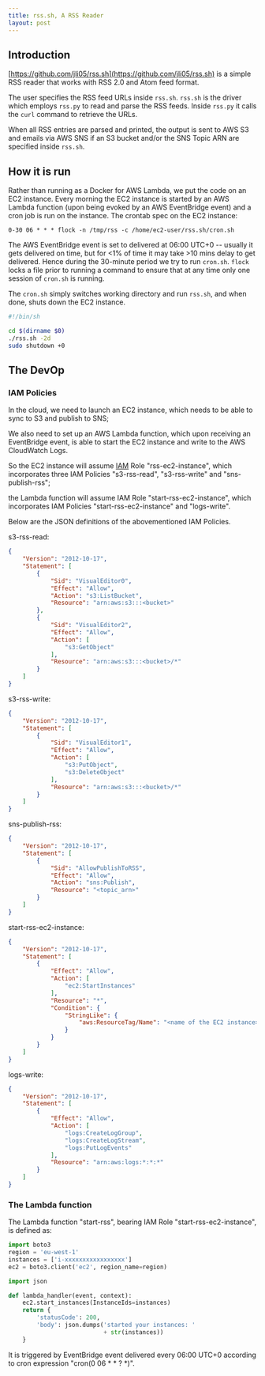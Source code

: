 ```yaml
---
title: rss.sh, A RSS Reader 
layout: post
---
```


## Introduction
[https://github.com/jli05/rss.sh](https://github.com/jli05/rss.sh) is a simple RSS reader that works with RSS 2.0 and Atom feed format.

The user specifies the RSS feed URLs inside `rss.sh`. `rss.sh` is the driver which employs `rss.py` to read and parse the RSS feeds. Inside `rss.py` it calls the `curl` command to retrieve the URLs.

When all RSS entries are parsed and printed, the output is sent to AWS S3 and emails via AWS SNS if an S3 bucket and/or the SNS Topic ARN are specified inside `rss.sh`.

## How it is run
Rather than running as a Docker for AWS Lambda, we put the code on an EC2 instance. Every morning the EC2 instance is started by an AWS Lambda function (upon being evoked by an AWS EventBridge event) and a cron job is run on the instance. The crontab spec on the EC2 instance:

```
0-30 06 * * * flock -n /tmp/rss -c /home/ec2-user/rss.sh/cron.sh
```

The AWS EventBridge event is set to delivered at 06:00 UTC+0 -- usually it gets delivered on time, but for <1% of time it may take >10 mins delay to get delivered. Hence during the 30-minute period we try to run `cron.sh`. `flock` locks a file prior to running a command to ensure that at any time only one session of `cron.sh` is running.

The `cron.sh` simply switches working directory and run `rss.sh`, and when done, shuts down the EC2 instance.

```sh
#!/bin/sh

cd $(dirname $0)
./rss.sh -2d
sudo shutdown +0
```

## The DevOp
### IAM Policies
In the cloud, we need to launch an EC2 instance, which needs to be able to sync to S3 and publish to SNS;

We also need to set up an AWS Lambda function, which upon receiving an EventBridge event, is able to start the EC2 instance and write to the AWS CloudWatch Logs.

So the EC2 instance will assume [IAM](https://aws.amazon.com/iam/) Role "rss-ec2-instance", which incorporates three IAM Policies "s3-rss-read", "s3-rss-write" and "sns-publish-rss";

the Lambda function will assume IAM Role "start-rss-ec2-instance", which incorporates IAM Policies "start-rss-ec2-instance" and "logs-write".

Below are the JSON definitions of the abovementioned IAM Policies.

s3-rss-read:

```json
{
    "Version": "2012-10-17",
    "Statement": [
        {
            "Sid": "VisualEditor0",
            "Effect": "Allow",
            "Action": "s3:ListBucket",
            "Resource": "arn:aws:s3:::<bucket>"
        },
        {
            "Sid": "VisualEditor2",
            "Effect": "Allow",
            "Action": [
                "s3:GetObject"
            ],
            "Resource": "arn:aws:s3:::<bucket>/*"
        }
    ]
}
```

s3-rss-write:

```json
{
    "Version": "2012-10-17",
    "Statement": [
        {
            "Sid": "VisualEditor1",
            "Effect": "Allow",
            "Action": [
                "s3:PutObject",
                "s3:DeleteObject"
            ],
            "Resource": "arn:aws:s3:::<bucket>/*"
        }
    ]
}
```

sns-publish-rss:

```json
{
    "Version": "2012-10-17",
    "Statement": [
        {
            "Sid": "AllowPublishToRSS",
            "Effect": "Allow",
            "Action": "sns:Publish",
            "Resource": "<topic_arn>"
        }
    ]
}
```

start-rss-ec2-instance:

```json
{
    "Version": "2012-10-17",
    "Statement": [
        {
            "Effect": "Allow",
            "Action": [
                "ec2:StartInstances"
            ],
            "Resource": "*",
            "Condition": {
                "StringLike": {
                    "aws:ResourceTag/Name": "<name of the EC2 instance>"
                }
            }
        }
    ]
}
```

logs-write:

```json
{
    "Version": "2012-10-17",
    "Statement": [
        {
            "Effect": "Allow",
            "Action": [
                "logs:CreateLogGroup",
                "logs:CreateLogStream",
                "logs:PutLogEvents"
            ],
            "Resource": "arn:aws:logs:*:*:*"
        }
    ]
}
```

### The Lambda function
The Lambda function "start-rss", bearing IAM Role "start-rss-ec2-instance", is defined as:

```python
import boto3
region = 'eu-west-1'
instances = ['i-xxxxxxxxxxxxxxxxx']
ec2 = boto3.client('ec2', region_name=region)

import json

def lambda_handler(event, context):
    ec2.start_instances(InstanceIds=instances)
    return {
        'statusCode': 200,
        'body': json.dumps('started your instances: '
                           + str(instances))
    }
```

It is triggered by EventBridge event delivered every 06:00 UTC+0 according to cron expression "cron(0 06 \* \* ? \*)".

